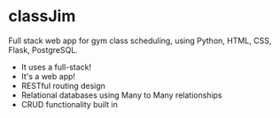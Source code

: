# classJim
Full stack web app for gym class scheduling, using Python, HTML, CSS, Flask, PostgreSQL.

- It uses a full-stack!
- It's a web app!
- RESTful routing design
- Relational databases using Many to Many relationships
- CRUD functionality built in
